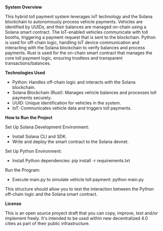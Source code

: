 **System Overview**

This hybrid toll payment system leverages IoT technology and the Solana blockchain to autonomously process vehicle payments. Vehicles are identified by UUIDs, and their balances are managed on-chain using a Solana smart contract. The IoT-enabled vehicles communicate with toll booths, triggering a payment request that is sent to the blockchain. Python is used for off-chain logic, handling IoT device communication and interacting with the Solana blockchain to verify balances and process payments. Rust is used for the on-chain smart contract that manages the core toll payment logic, ensuring trustless and transparent transactions/balances.

**Technologies Used**

* Python: Handles off-chain logic and interacts with the Solana blockchain.
* Solana Blockchain (Rust): Manages vehicle balances and processes toll payments securely.
* UUID: Unique identification for vehicles in the system.
* IoT: Communicates vehicle data and triggers toll payments.

**How to Run the Project**

Set Up Solana Development Environment:

* Install Solana CLI and SDK.
* Write and deploy the smart contract to the Solana devnet.

Set Up Python Environment:

* Install Python dependencies:
  pip install -r requirements.txt

Run the Program:

* Execute main.py to simulate vehicle toll payment:
  python main.py

This structure should allow you to test the interaction between the Python off-chain logic and the Solana smart contract.

**License**

This is an open source proyect draft that you can copy, improve, test and/or implement freely. It's intended to be used within new decentralized 4.0 cities as part of their public infrastructure.